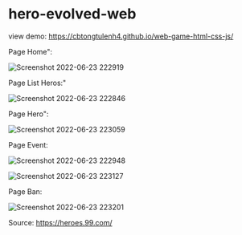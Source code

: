 # hero-evolved-web

view demo: https://cbtongtulenh4.github.io/web-game-html-css-js/

Page Home":

![Screenshot 2022-06-23 222919](https://user-images.githubusercontent.com/85869513/175337900-c8d64194-46ab-4588-89b2-dc55733231af.png)

Page List Heros:"

![Screenshot 2022-06-23 222846](https://user-images.githubusercontent.com/85869513/175337969-9b5e4dca-da51-4ec0-8e58-31f817fc3b2a.png)

Page  Hero":

![Screenshot 2022-06-23 223059](https://user-images.githubusercontent.com/85869513/175338082-1e39d0fc-d64b-4056-bc7a-ff8f0c74bfdc.png)

Page Event:

![Screenshot 2022-06-23 222948](https://user-images.githubusercontent.com/85869513/175338207-9303f0c0-fca7-432d-b2a2-925cbefd0ab5.png)

![Screenshot 2022-06-23 223127](https://user-images.githubusercontent.com/85869513/175338292-3554b56a-ccd6-4e49-bfdd-1eba94691c3e.png)

Page Ban:

![Screenshot 2022-06-23 223201](https://user-images.githubusercontent.com/85869513/175338385-5bb1b7da-a473-4eb1-822e-918b7bb89c2a.png)


Source: https://heroes.99.com/
